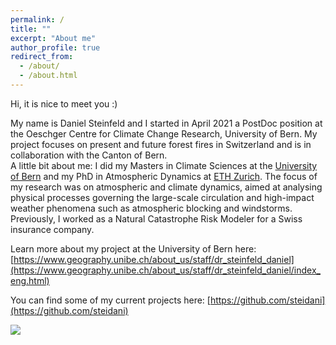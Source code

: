 ```yaml
---
permalink: /
title: ""
excerpt: "About me"
author_profile: true
redirect_from: 
  - /about/
  - /about.html
---
```



Hi, it is nice to meet you :)

My name is Daniel Steinfeld and I started in April 2021 a PostDoc position at the Oeschger Centre for Climate Change Research, University of Bern. My project focuses on present and future forest fires in Switzerland and is in collaboration with the Canton of Bern.  
A little bit about me: I did my Masters in Climate Sciences at the [University of Bern](https://www.oeschger.unibe.ch/studium/studienprogramme/index_ger.html) and my PhD in Atmospheric Dynamics at [ETH Zurich](https://iac.ethz.ch/group/atmospheric-dynamics.html). The focus of my research was on atmospheric and climate dynamics, aimed at analysing physical processes governing the large-scale circulation and high-impact weather phenomena such as atmospheric blocking and windstorms. Previously, I worked as a Natural Catastrophe Risk Modeler for a Swiss insurance company.
     
Learn more about my project at the University of Bern here: [https://www.geography.unibe.ch/about_us/staff/dr_steinfeld_daniel](https://www.geography.unibe.ch/about_us/staff/dr_steinfeld_daniel/index_eng.html)  

You can find some of my current projects here: [https://github.com/steidani](https://github.com/steidani)


![](http://steidani.github.io/images/animation_blocking.gif)

